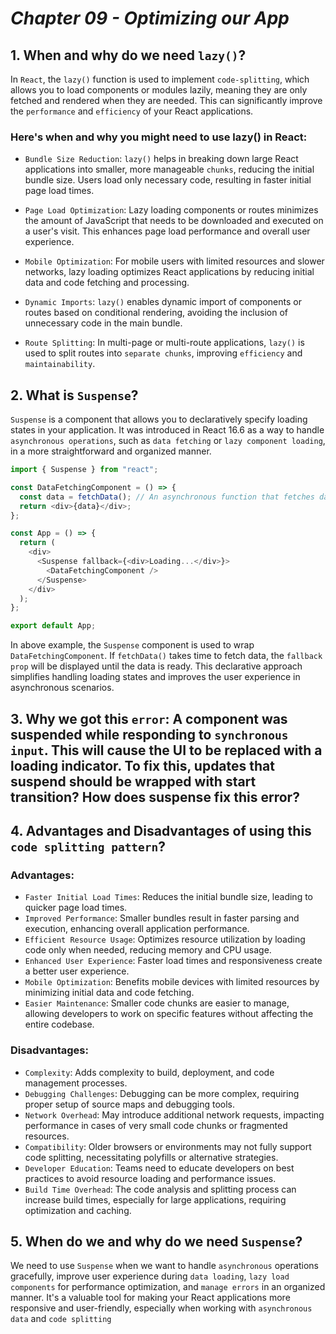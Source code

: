 # _Chapter 09 - Optimizing our App_

## 1. When and why do we need `lazy()`?

In `React`, the `lazy()` function is used to implement `code-splitting`, which allows you to load components or modules lazily, meaning they are only fetched and rendered when they are needed. This can significantly improve the `performance` and `efficiency` of your React applications.

### Here's when and why you might need to use lazy() in React:

- `Bundle Size Reduction`: `lazy()` helps in breaking down large React applications into smaller, more manageable `chunks`, reducing the initial bundle size. Users load only necessary code, resulting in faster initial page load times.

- `Page Load Optimization`: Lazy loading components or routes minimizes the amount of JavaScript that needs to be downloaded and executed on a user's visit. This enhances page load performance and overall user experience.

- `Mobile Optimization`: For mobile users with limited resources and slower networks, lazy loading optimizes React applications by reducing initial data and code fetching and processing.

- `Dynamic Imports`: `lazy()` enables dynamic import of components or routes based on conditional rendering, avoiding the inclusion of unnecessary code in the main bundle.

- `Route Splitting`: In multi-page or multi-route applications, `lazy()` is used to split routes into `separate chunks`, improving `efficiency` and `maintainability`.

## 2. What is `Suspense`?

`Suspense` is a component that allows you to declaratively specify loading states in your application. It was introduced in React 16.6 as a way to handle `asynchronous operations`, such as `data fetching` or `lazy component loading`, in a more straightforward and organized manner.

```js
import { Suspense } from "react";

const DataFetchingComponent = () => {
  const data = fetchData(); // An asynchronous function that fetches data
  return <div>{data}</div>;
};

const App = () => {
  return (
    <div>
      <Suspense fallback={<div>Loading...</div>}>
        <DataFetchingComponent />
      </Suspense>
    </div>
  );
};

export default App;
```

In above example, the `Suspense` component is used to wrap `DataFetchingComponent`. If `fetchData()` takes time to fetch data, the `fallback prop` will be displayed until the data is ready. This declarative approach simplifies handling loading states and improves the user experience in asynchronous scenarios.

## 3. Why we got this `error`: A component was suspended while responding to `synchronous input`. This will cause the UI to be replaced with a loading indicator. To fix this, updates that suspend should be wrapped with start transition? How does suspense fix this error?

## 4. Advantages and Disadvantages of using this `code splitting pattern`?

### Advantages:

- `Faster Initial Load Times`: Reduces the initial bundle size, leading to quicker page load times.
- `Improved Performance`: Smaller bundles result in faster parsing and execution, enhancing overall application performance.
- `Efficient Resource Usage`: Optimizes resource utilization by loading code only when needed, reducing memory and CPU usage.
- `Enhanced User Experience`: Faster load times and responsiveness create a better user experience.
- `Mobile Optimization`: Benefits mobile devices with limited resources by minimizing initial data and code fetching.
- `Easier Maintenance`: Smaller code chunks are easier to manage, allowing developers to work on specific features without affecting the entire codebase.

### Disadvantages:

- `Complexity`: Adds complexity to build, deployment, and code management processes.
- `Debugging Challenges`: Debugging can be more complex, requiring proper setup of source maps and debugging tools.
- `Network Overhead`: May introduce additional network requests, impacting performance in cases of very small code chunks or fragmented resources.
- `Compatibility`: Older browsers or environments may not fully support code splitting, necessitating polyfills or alternative strategies.
- `Developer Education`: Teams need to educate developers on best practices to avoid resource loading and performance issues.
- `Build Time Overhead`: The code analysis and splitting process can increase build times, especially for large applications, requiring optimization and caching.

## 5. When do we and why do we need `Suspense`?

We need to use `Suspense` when we want to handle `asynchronous` operations gracefully, improve user experience during `data loading`, `lazy load components` for performance optimization, and `manage errors` in an organized manner. It's a valuable tool for making your React applications more responsive and user-friendly, especially when working with `asynchronous data` and `code splitting`
